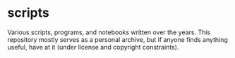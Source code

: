 # scripts
Various scripts, programs, and notebooks written over the years.
This repository mostly serves as a personal archive, but if anyone finds
anything useful, have at it (under license and copyright constraints).

